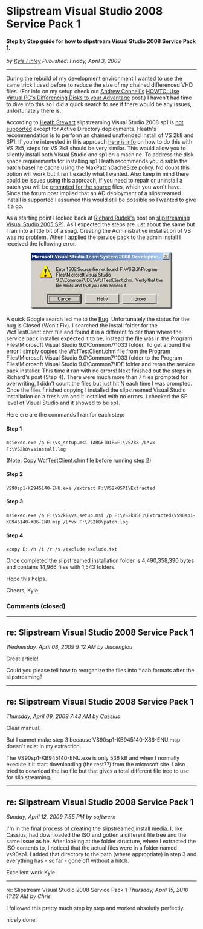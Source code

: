 # Slipstream Visual Studio 2008 Service Pack 1
#### Step by Step guide for how to slipstream Visual Studio 2008 Service Pack 1.

*<div class="article-meta-data"> by <span class="article-meta-author" itemprop="author"><a href="https://twitter.com/kfinley" target="_blank" title="kfinley on Twitter">Kyle Finley</a></span> Published: <time itemprop="pubdate" datetime="4/3/2009 8:26:00 PM">Friday, April 3, 2009</time></div>*

---

During the rebuild of my development environment I wanted to use the same trick I used before to reduce the size of my chained differenced VHD files.  (For info on my setup check out [Andrew Connell's](http://www.andrewconnell.com/blog/Default.aspx) [HOWTO: Use Virtual PC's Differencing Disks to your Advantage](http://www.andrewconnell.com/blog/articles/UseVirtualPCsDifferencingDisksToYourAdvantage.aspx) post.)  I haven't had time to dive into this so I did a quick search to see if there would be any issues, unfortunately there is.

According to [Heath Stewart](http://blogs.msdn.com/heaths/) slipstreaming Visual Studio 2008 sp1 is [not supported](http://social.msdn.microsoft.com/forums/en-us/vssetup/thread/987ed5a4-7392-4077-8090-4fafc26c9fa3?prof=required&lc=1033) except for Active Directory deployments.  Heath's recommendation is to perform an chained unattended install of VS 2k8 and SP1. If you're interested in this approach [here is info](http://blogs.msdn.com/astebner/archive/2006/05/04/590387.aspx) on how to do this with VS 2k5, steps for VS 2k8 should be very similar.  This would allow you to silently install both Visual Studio and sp1 on a machine.  To address the disk space requirements for installing sp1 Heath recommends you disable the patch baseline cache using the [MaxPatchCacheSize](http://msdn.microsoft.com/en-us/library/aa369798(VS.85).aspx) policy.  No doubt this option will work but it isn't exactly what I wanted.  Also keep in mind there could be issues using this approach, if you need to repair or uninstall a patch you will be [prompted for the source](http://blogs.msdn.com/heaths/archive/2005/12/02/499495.aspx) files, which you won't have. Since the forum post implied that an AD deployment of a slipstreamed install is supported I assumed this would still be possible so I wanted to give it a go.

As a starting point I looked back at [Richard Rudek's](http://richardrudek.spaces.live.com/blog/) post on [slipstreaming Visual Studio 2005 SP1](http://richardrudek.spaces.live.com/blog/cns!8B65F3DE0BE797AA!185.entry).  As I expected the steps are just about the same but I ran into a little bit of a snag.  Creating the Administrative installation of VS was no problem.  When I applied the service pack to the admin install I received the following error.

<div style="text-align: center;">

![Error 1308. Source file not found:](../../../../media/images//articles/SlipstreamVisualStudio2008ServicePack1.png)

</div>

A quick Google search led me to the [Bug](https://connect.microsoft.com/VisualStudio/feedback/ViewFeedback.aspx?FeedbackID=362252).  Unfortunately the status for the bug is Closed (Won't Fix).  I searched the install folder for the WcfTestClient.chm file and found it in a different folder than where the service pack installer expected it to be, instead the file was in the Program Files\Microsoft Visual Studio 9.0\Common7\1033 folder.  To get around the error I simply copied the WcfTestClient.chm file from the Program Files\Microsoft Visual Studio 9.0\Common7\1033 folder to the Program Files\Microsoft Visual Studio 9.0\Common7\IDE folder and reran the service pack installer.  This time it ran with no errors!  Next finished out the steps in Richard's post (Step 4).  There were much more than 7 files prompted for overwriting, I didn't count the files but just hit N each time I was prompted.  Once the files finished copying I installed the slipstreamed Visual Studio installation on a fresh vm and it installed with no errors.  I checked the SP level of Visual Studio and it showed to be sp1.

Here ere are the commands I ran for each step:

#### Step 1
`msiexec.exe /a E:\vs_setup.msi TARGETDIR=F:\VS2k8 /L*vx F:\VS2k8\vsinstall.log`

(Note: Copy WcfTestClient.chm file before running step 2)

#### Step 2
`VS90sp1-KB945140-ENU.exe /extract F:\VS2k8SP1\Extracted`

#### Step 3
`msiexec.exe /a F:\VS2k8\vs_setup.msi /p F:\VS2k8SP1\Extracted\VS90sp1-KB945140-X86-ENU.msp /L*vx F:\VS2k8\patch.log`

#### Step 4
`xcopy E: /h /i /r /s /exclude:exclude.txt`

Once completed the slipstreamed installation folder is 4,490,358,390 bytes and contains 14,966 files with 1,543 folders.

Hope this helps.

Cheers,
Kyle

### Comments (closed)
---

## re: Slipstream Visual Studio 2008 Service Pack 1
*Wednesday, April 08, 2009 9:12 AM by Jiucenglou*

Great article!

Could you please tell how to reorganize the files into *.cab formats after the slipstreaming?

---

## re: Slipstream Visual Studio 2008 Service Pack 1
*Thursday, April 09, 2009 7:43 AM by Cassius*

Clear manual.

But I cannot make step 3 because VS90sp1-KB945140-X86-ENU.msp doesn't exist in my extraction.

The VS90sp1-KB945140-ENU.exe is only 536 kB and when I normally execute it it start downloading (the rest??) from the microsoft site. I also tried to download the iso file but that gives a total different file tree to use for slip streaming.

---

## re: Slipstream Visual Studio 2008 Service Pack 1
*Sunday, April 12, 2009 7:55 PM by softwerx*

I'm in the final process of creating the slipstreamed install media. I, like Cassius, had downloaded the ISO and gotten a different file tree and the same issue as he. After looking at the folder structure, where I extracted the ISO contents to, I noticed that the actual files were in a folder named vs90sp1. I added that directory to the path (where appropriate) in step 3 and everything has - so far - gone off without a hitch.

Excellent work Kyle.

---

re: Slipstream Visual Studio 2008 Service Pack 1
*Thursday, April 15, 2010 11:22 AM by Chris*

I followed this pretty much step by step and worked absolutly perfectly.

nicely done.
